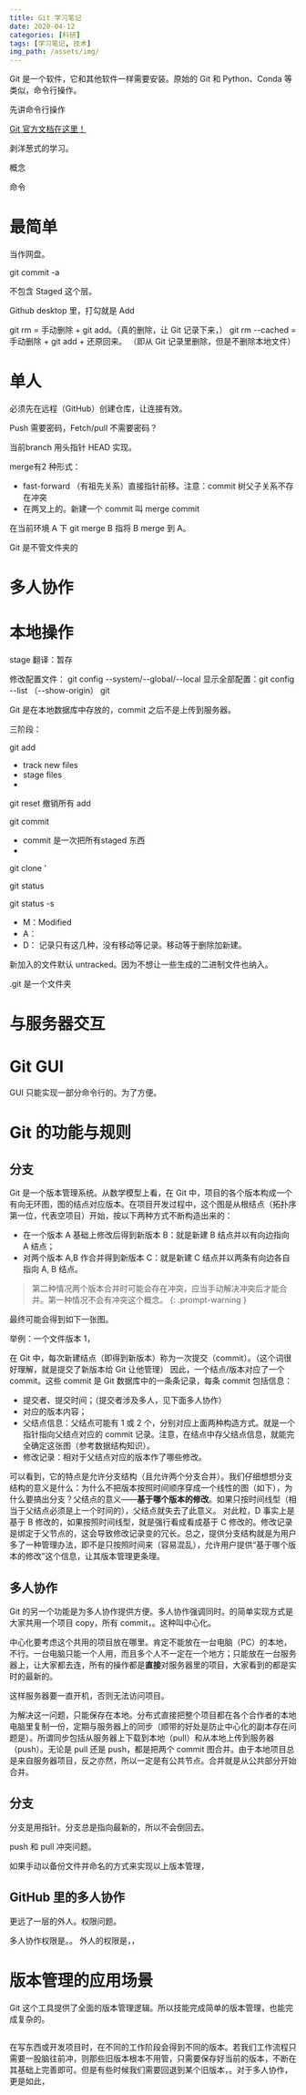 ```yaml
---
title: Git 学习笔记
date: 2020-04-12
categories: [科研]
tags: [学习笔记, 技术]
img_path: /assets/img/
---
```


Git 是一个软件，它和其他软件一样需要安装。原始的 Git 和 Python、Conda 等类似，命令行操作。

先讲命令行操作

[Git 官方文档在这里！](https://git-scm.com/docs)

剥洋葱式的学习。

概念 

命令


# 最简单

当作网盘。

git commit -a

不包含 Staged 这个层。


Github desktop 里，打勾就是 Add


git rm = 手动删除 + git add。（真的删除，让 Git 记录下来，）
git rm --cached = 手动删除 + git add + 还原回来。  （即从 Git 记录里删除，但是不删除本地文件）

# 单人


必须先在远程（GitHub）创建仓库，让连接有效。

Push 需要密码，Fetch/pull 不需要密码？



当前branch 用头指针 HEAD 实现。

merge有2 种形式：
- fast-forward （有祖先关系）直接指针前移。注意：commit 树父子关系不存在冲突
- 在两叉上的。新建一个 commit 叫 merge commit

在当前环境 A 下 git merge B 指将 B merge 到 A。



Git 是不管文件夹的


# 多人协作




# 本地操作




stage 翻译：暂存

修改配置文件：
git config --system/--global/--local
显示全部配置：git config --list （--show-origin）
git 


Git 是在本地数据库中存放的，commit 之后不是上传到服务器。

三阶段：

git add 
- track new files
- stage files
- 

git reset 撤销所有 add

git commit 
- commit 是一次把所有staged 东西
- 


git clone <url>'


git status

git status -s

- M：Modified
- A：
- D：
记录只有这几种，没有移动等记录。移动等于删除加新建。


新加入的文件默认 untracked。因为不想让一些生成的二进制文件也纳入。




.git 是一个文件夹



# 与服务器交互




# Git GUI

GUI 只能实现一部分命令行的。为了方便。



# Git 的功能与规则

## 分支

Git 是一个版本管理系统。从数学模型上看，在 Git 中，项目的各个版本构成一个有向无环图，图的结点对应版本。在项目开发过程中，这个图是从根结点（拓扑序第一位，代表空项目）开始，按以下两种方式不断构造出来的：

  - 在一个版本 A 基础上修改后得到新版本 B：就是新建 B 结点并以有向边指向 A 结点；
  - 对两个版本 A,B 作合并得到新版本 C：就是新建 C 结点并以两条有向边各自指向 A, B 结点。


> 第二种情况两个版本合并时可能会存在冲突，应当手动解决冲突后才能合并。第一种情况不会有冲突这个概念。
{: .prompt-warning }

最终可能会得到如下一张图。


举例：一个文件版本 1，


在 Git 中，每次新建结点（即得到新版本）称为一次提交（commit）。（这个词很好理解，就是提交了新版本给 Git 让他管理） 因此，一个结点/版本对应了一个 commit。这些 commit 是 Git 数据库中的一条条记录，每条 commit 包括信息：

- 提交者、提交时间；（提交者涉及多人，见下面多人协作）
- 对应的版本内容；
- 父结点信息：父结点可能有 1 或 2 个，分别对应上面两种构造方式。就是一个指针指向父结点对应的 commit 记录。注意，在结点中存父结点信息，就能完全确定这张图（参考数据结构知识）。
- 修改记录：相对于父结点对应的版本作了哪些修改。

可以看到，它的特点是允许分支结构（且允许两个分支合并）。我们仔细想想分支结构的意义是什么：为什么不把版本按照时间顺序穿成一个线性的图（如下），为什么要搞出分支？父结点的意义——**基于哪个版本的修改**。如果只按时间线型（相当于父结点必须是上一个时间的），父结点就失去了此意义。
对此粒，D 事实上是基于 B 修改的，如果按照时间线型，就是强行看成看成基于 C 修改的。修改记录是绑定于父节点的，这会导致修改记录变的冗长。总之，提供分支结构就是为用户多了一种管理办法，即不是只按照时间来（容易混乱），允许用户提供“基于哪个版本的修改”这个信息，让其版本管理更条理。

## 多人协作

Git 的另一个功能是为多人协作提供方便。多人协作强调同时。的简单实现方式是大家共用一个项目 copy，所有 commit，。这种叫中心化。

中心化要考虑这个共用的项目放在哪里。肯定不能放在一台电脑（PC）的本地，不行。一台电脑只能一个人用，而且多个人不一定在一个地方；只能放在一台服务器上，让大家都去连，所有的操作都是**直接**对服务器里的项目，大家看到的都是实时的最新的。

这样服务器要一直开机，否则无法访问项目。

为解决这一问题，只能保存在本地。分布式直接把整个项目都在各个合作者的本地电脑里复制一份，定期与服务器上的同步（顺带的好处是防止中心化的副本存在问题是）。所谓同步包括从服务器上下载到本地（pull）和从本地上传到服务器（push）。无论是 pull 还是 push，都是把两个 commit 图合并。由于本地项目总是来自服务器项目，反之亦然，所以一定是有公共节点。合并就是从公共部分开始合并。

## 分支

分支是用指针。分支总是指向最新的，所以不会倒回去。

push 和 pull 冲突问题。




如果手动以备份文件并命名的方式来实现以上版本管理，

## GitHub 里的多人协作

更远了一层的外人。权限问题。

多人协作权限是。。
外人的权限是，，


# 版本管理的应用场景

Git 这个工具提供了全面的版本管理逻辑。所以技能完成简单的版本管理，也能完成复杂的。

##

在写东西或开发项目时，在不同的工作阶段会得到不同的版本。若我们工作流程只需要一股脑往前冲，则那些旧版本根本不用管，只需要保存好当前的版本，不断在其基础上完善即可。但是有些时候我们需要回退到某个旧版本，。对于多人协作，更是如此，
